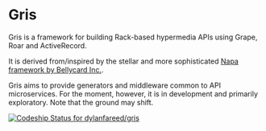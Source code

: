 # Gris

Gris is a framework for building Rack-based hypermedia APIs using Grape, Roar and ActiveRecord.

It is derived from/inspired by the stellar and more sophisticated [Napa framework by Bellycard Inc.](https://github.com/bellycard/napa).

Gris aims to provide generators and middleware common to API microservices. For the moment, however, it is in development and primarily exploratory. Note that the ground may shift.

[ ![Codeship Status for dylanfareed/gris](https://codeship.com/projects/0cb8dbd0-9f39-0132-8516-520a26f6f18f/status?branch=master)](https://codeship.com/projects/65080)
